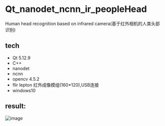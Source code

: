 # Qt_nanodet_ncnn_ir_peopleHead
Human head recognition based on infrared camera(基于红外相机的人类头部识别)

## tech
* Qt 5.12.9
* C++
* nanodet
* ncnn
* opencv 4.5.2
* flir lepton 红外成像模组(160*120),USB连接
* windows10

## result:
![image]()
